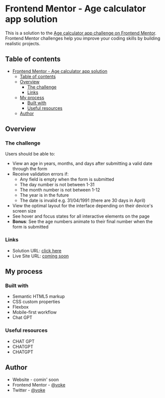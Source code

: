 # Frontend Mentor - Age calculator app solution

This is a solution to the [Age calculator app challenge on Frontend Mentor](https://www.frontendmentor.io/challenges/age-calculator-app-dF9DFFpj-Q). Frontend Mentor challenges help you improve your coding skills by building realistic projects. 

## Table of contents

- [Frontend Mentor - Age calculator app solution](#frontend-mentor---age-calculator-app-solution)
  - [Table of contents](#table-of-contents)
  - [Overview](#overview)
    - [The challenge](#the-challenge)
    - [Links](#links)
  - [My process](#my-process)
    - [Built with](#built-with)
    - [Useful resources](#useful-resources)
  - [Author](#author)


## Overview

### The challenge

Users should be able to:

- View an age in years, months, and days after submitting a valid date through the form
- Receive validation errors if:
  - Any field is empty when the form is submitted
  - The day number is not between 1-31
  - The month number is not between 1-12
  - The year is in the future
  - The date is invalid e.g. 31/04/1991 (there are 30 days in April)
- View the optimal layout for the interface depending on their device's screen size
- See hover and focus states for all interactive elements on the page
- **Bonus**: See the age numbers animate to their final number when the form is submitted



### Links

- Solution URL: [click here](http://127.0.0.1:5500/index.html)
- Live Site URL: [coming soon](https://vo-ke.github.io/age-calculator/)

## My process

### Built with

- Semantic HTML5 markup
- CSS custom properties
- Flexbox
- Mobile-first workflow
- Chat GPT



### Useful resources

- CHAT GPT
- CHATGPT
- CHATGPT

## Author

- Website - comin' soon
- Frontend Mentor - [@voke](https://www.frontendmentor.io/profile/vo-ke)
- Twitter - [@voke](https://www.twitter.com/variant_vee)


